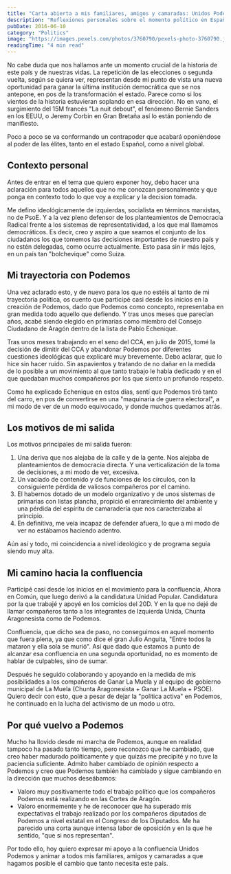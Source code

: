 ```yaml
---
title: "Carta abierta a mis familiares, amigos y camaradas: Unidos Podemos"
description: "Reflexiones personales sobre el momento político en España y las razones para apoyar la confluencia de Unidos Podemos."
pubDate: 2016-06-10
category: "Politics"
image: "https://images.pexels.com/photos/3760790/pexels-photo-3760790.jpeg?auto=compress&cs=tinysrgb&w=1260&h=750&dpr=2"
readingTime: "4 min read"
---
```


No cabe duda que nos hallamos ante un momento crucial de la historia de este país y de nuestras vidas. La repetición de las elecciones o segunda vuelta, según se quiera ver, representan desde mi punto de vista una nueva oportunidad para ganar la última institución democrática que se nos antepone, en pos de la transformación el estado. Parece como si los vientos de la historia estuvieran soplando en esa dirección. No en vano, el surgimiento del 15M francés "La nuit debout", el fenómeno Bernie Sanders en los EEUU, o Jeremy Corbin en Gran Bretaña así lo están poniendo de manifiesto.

Poco a poco se va conformando un contrapoder que acabará oponiéndose al poder de las élites, tanto en el estado Español, como a nivel global.

## Contexto personal

Antes de entrar en el tema que quiero exponer hoy, debo hacer una aclaración para todos aquellos que no me conozcan personalmente y que ponga en contexto todo lo que voy a explicar y la decision tomada.

Me defino ideológicamente de izquierdas, socialista en términos marxistas, no de PsoE. Y a la vez pleno defensor de los planteamientos de Democracia Radical frente a los sistemas de representatividad, a los que mal llamamos democráticos. Es decir, creo y aspiro a que seamos el conjunto de los ciudadanos los que tomemos las decisiones importantes de nuestro país y no estén delegadas, como ocurre actualmente. Esto pasa sin ir más lejos, en un país tan "bolchevique" como Suiza.

## Mi trayectoria con Podemos

Una vez aclarado esto, y de nuevo para los que no estéis al tanto de mi trayectoria política, os cuento que participé casi desde los inicios en la creación de Podemos, dado que Podemos como concepto, representaba en gran medida todo aquello que defiendo. Y tras unos meses que parecían años, acabé siendo elegido en primarias como miembro del Consejo Ciudadano de Aragón dentro de la lista de Pablo Echenique.

Tras unos meses trabajando en el seno del CCA, en julio de 2015, tomé la decisión de dimitir del CCA y abandonar Podemos por diferentes cuestiones ideológicas que explicaré muy brevemente. Debo aclarar, que lo hice sin hacer ruido. Sin aspavientos y tratando de no dañar en la medida de lo posible a un movimiento al que tanto trabajo le había dedicado y en el que quedaban muchos compañeros por los que siento un profundo respeto.

Como ha explicado Echenique en estos días, sentí que Podemos tiró tanto del carro, en pos de convertirse en una "maquinaria de guerra electoral", a mi modo de ver de un modo equivocado, y donde muchos quedamos atrás.

## Los motivos de mi salida

Los motivos principales de mi salida fueron:

1. Una deriva que nos alejaba de la calle y de la gente. Nos alejaba de planteamientos de democracia directa. Y una verticalización de la toma de decisiones, a mi modo de ver, excesiva.
2. Un vaciado de contenido y de funciones de los círculos, con la consiguiente pérdida de valiosos compañeros por el camino.
3. El habernos dotado de un modelo organizativo y de unos sistemas de primarias con listas plancha, propició el enrarecimiento del ambiente y una pérdida del espíritu de camaradería que nos caracterizaba al principio.
4. En definitiva, me veía incapaz de defender afuera, lo que a mi modo de ver no estábamos haciendo adentro.

Aún así y todo, mi coincidencia a nivel ideológico y de programa seguía siendo muy alta.

## Mi camino hacia la confluencia

Participé casi desde los inicios en el movimiento para la confluencia, Ahora en Común, que luego derivó a la candidatura Unidad Popular. Candidatura por la que trabajé y apoyé en los comicios del 20D. Y en la que no dejé de llamar compañeros tanto a los integrantes de Izquierda Unida, Chunta Aragonesista como de Podemos.

Confluencia, que dicho sea de paso, no conseguimos en aquel momento que fuera plena, ya que como dice el gran Julio Anguita, "Entre todos la mataron y ella sola se murió". Así que dado que estamos a punto de alcanzar esa confluencia en una segunda oportunidad, no es momento de hablar de culpables, sino de sumar.

Después he seguido colaborando y apoyando en la medida de mis posibilidades a los compañeros de Ganar La Muela y al equipo de gobierno municipal de La Muela (Chunta Aragonesista + Ganar La Muela + PSOE). Quiero decir con esto, que a pesar de dejar la "política activa" en Podemos, he continuado en la lucha del activismo de un modo u otro.

## Por qué vuelvo a Podemos

Mucho ha llovido desde mi marcha de Podemos, aunque en realidad tampoco ha pasado tanto tiempo, pero reconozco que he cambiado, que creo haber madurado políticamente y que quizás me precipité y no tuve la paciencia suficiente. Admito haber cambiado de opinión respecto a Podemos y creo que Podemos también ha cambiado y sigue cambiando en la dirección que muchos deseábamos:

- Valoro muy positivamente todo el trabajo político que los compañeros Podemos está realizando en las Cortes de Aragón.
- Valoro enormemente y he de reconocer que ha superado mis expectativas el trabajo realizado por los compañeros diputados de Podemos a nivel estatal en el Congreso de los Diputados. Me ha parecido una corta aunque intensa labor de oposición y en la que he sentido, "que si nos representan".

Por todo ello, hoy quiero expresar mi apoyo a la confluencia Unidos Podemos y animar a todos mis familiares, amigos y camaradas a que hagamos posible el cambio que tanto necesita este país.